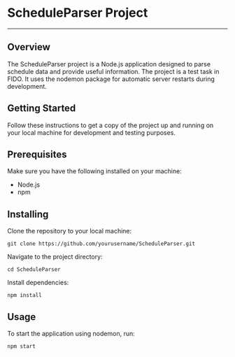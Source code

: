 # ScheduleParser Project
____
## Overview
The ScheduleParser project is a Node.js application designed to parse schedule data and provide useful information. The project is a test task in FIDO. It uses the nodemon package for automatic server restarts during development.
## Getting Started
Follow these instructions to get a copy of the project up and running on your local machine for development and testing purposes.

## Prerequisites
Make sure you have the following installed on your machine:

- Node.js
- npm
## Installing
Clone the repository to your local machine:
```
git clone https://github.com/yourusername/ScheduleParser.git
```
Navigate to the project directory:
```
cd ScheduleParser
```
Install dependencies:
```
npm install
```
## Usage
To start the application using nodemon, run:

```
npm start
```
